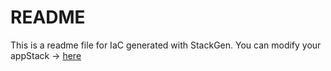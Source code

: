 # README
This is a readme file for IaC generated with StackGen.
You can modify your appStack -> [here](http://main.dev.stackgen.com/appstacks/083740cb-dffd-4ac0-a60b-e4c21b01ede1)
